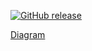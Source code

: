 
[![GitHub release](https://img.shields.io/github/release/ArtemySinitsa/github-actions.svg)](https://github.com/ArtemySinitsa/github-actions/releases/)


[Diagram](./drawio-assets/dd-Страница-1.svg)
